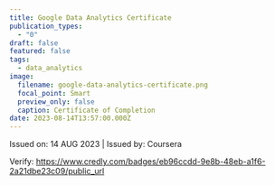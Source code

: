 ```yaml
---
title: Google Data Analytics Certificate
publication_types:
  - "0"
draft: false
featured: false
tags:
  - data_analytics
image:
  filename: google-data-analytics-certificate.png
  focal_point: Smart
  preview_only: false
  caption: Certificate of Completion
date: 2023-08-14T13:57:00.000Z
---
```

Issued on: 14 AUG 2023 | Issued by: Coursera

Verify: https://www.credly.com/badges/eb96ccdd-9e8b-48eb-a1f6-2a21dbe23c09/public_url
